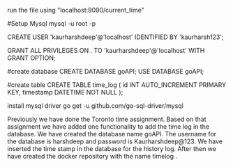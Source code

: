 run the file using "localhost:9090/current_time"





#Setup Mysql mysql -u root -p

CREATE USER 'kaurharshdeep'@'localhost' IDENTIFIED BY 'kaurharsh123';

GRANT ALL PRIVILEGES ON . TO 'kaurharshdeep'@'localhost' WITH GRANT OPTION;

#create database CREATE DATABASE goAPI; USE DATABASE goAPI;

#create table CREATE TABLE time_log ( id INT AUTO_INCREMENT PRIMARY KEY, timestamp DATETIME NOT NULL );

install mysql driver
go get -u github.com/go-sql-driver/mysql

Previously we have done the Toronto time assignment. Based on that assignment we have added one
functionality to add the time log in the database. We have created the database name goAPI. The
username for the database is harshdeep and password is Kaurharshdeep@123. We have inserted the
time stamp in the database for the history log. After then we have created the docker repository with
the name timelog .
